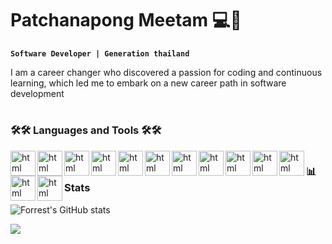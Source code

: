 #  Patchanapong Meetam  💻🚬



**`Software Developer | Generation thailand`**

I am a career changer who discovered a passion for coding and continuous learning, which led me to embark on a new career path in software development


#

### 🛠🛠 Languages and Tools 🛠🛠
<img align="left" alt="html" width="40px" src="https://cdn.jsdelivr.net/gh/devicons/devicon@latest/icons/html5/html5-original-wordmark.svg" />
<img align="left" alt="html" width="40px" src="https://cdn.jsdelivr.net/gh/devicons/devicon@latest/icons/css3/css3-original-wordmark.svg" />
<img align="left" alt="html" width="40px" src="https://cdn.jsdelivr.net/gh/devicons/devicon@latest/icons/tailwindcss/tailwindcss-original-wordmark.svg" />
<img align="left" alt="html" width="40px" src="https://cdn.jsdelivr.net/gh/devicons/devicon@latest/icons/javascript/javascript-original.svg" />
<img align="left" alt="html" width="40px" src="https://cdn.jsdelivr.net/gh/devicons/devicon@latest/icons/react/react-original-wordmark.svg" />
<img align="left" alt="html" width="40px" src="https://cdn.jsdelivr.net/gh/devicons/devicon@latest/icons/nodejs/nodejs-original-wordmark.svg" />
<img align="left" alt="html" width="40px" src="https://cdn.jsdelivr.net/gh/devicons/devicon@latest/icons/express/express-original-wordmark.svg" />
<img align="left" alt="html" width="40px" src="https://cdn.jsdelivr.net/gh/devicons/devicon@latest/icons/mongodb/mongodb-original-wordmark.svg" />
<img align="left" alt="html" width="40px" src="https://cdn.jsdelivr.net/gh/devicons/devicon@latest/icons/azuresqldatabase/azuresqldatabase-original.svg" />
<img align="left" alt="html" width="40px" src="https://cdn.jsdelivr.net/gh/devicons/devicon@latest/icons/vercel/vercel-original-wordmark.svg" />
<img align="left" alt="html" width="40px" src="https://cdn.jsdelivr.net/gh/devicons/devicon@latest/icons/git/git-original-wordmark.svg" />
<img align="left" alt="html" width="40px" src="https://cdn.jsdelivr.net/gh/devicons/devicon@latest/icons/github/github-original-wordmark.svg" />
<img align="left" alt="html" width="40px" src="https://cdn.jsdelivr.net/gh/devicons/devicon@latest/icons/figma/figma-original.svg" />




#
#

### 📊 Stats

  ![Forrest's GitHub stats](https://github-readme-stats.vercel.app/api?username=patchanaab&show_icons=true&theme=gruvbox)

<img src="https://github-readme-stats.vercel.app/api/top-langs/?username=patchanaab&size_weight=0.0005&count_weight=0.3&layout=compact&theme=vision-friendly-dark">


